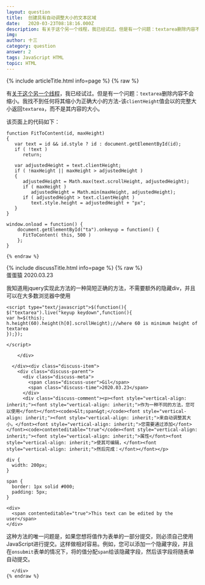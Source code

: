 ```yaml
---
layout: question
title:  创建具有自动调整大小的文本区域
date:   2020-03-23T08:18:16.000Z
description: 有关于这个另一个线程，我已经试过。但是有一个问题：textarea删除内容不会缩小。我找不到任何将其缩小为正确大小的方法-该clientHeight值会以...
img: 
author: 十三
category: question
answer: 2
tags: JavaScript HTML
topic: HTML
---
```

<div class="article-root">
  <div class="article">
    {% include articleTitle.html info=page %}
    {% raw %}
    <div class="article-content"><p><font style="vertical-align: inherit;"><font style="vertical-align: inherit;">有</font></font><a href="https://stackoverflow.com/questions/7477/autosizing-textarea"><font style="vertical-align: inherit;"><font style="vertical-align: inherit;">关于这个另一个线程</font></font></a><font style="vertical-align: inherit;"><font style="vertical-align: inherit;">，我已经试过。</font><font style="vertical-align: inherit;">但是有一个问题：</font></font><code>textarea</code><font style="vertical-align: inherit;"><font style="vertical-align: inherit;">删除内容不会缩小。</font><font style="vertical-align: inherit;">我找不到任何将其缩小为正确大小的方法-该</font></font><code>clientHeight</code><font style="vertical-align: inherit;"><font style="vertical-align: inherit;">值会以的完整大小返回</font></font><code>textarea</code><font style="vertical-align: inherit;"><font style="vertical-align: inherit;">，而不是其内容的</font><font style="vertical-align: inherit;">大小</font><font style="vertical-align: inherit;">。</font></font></p>

<p><font style="vertical-align: inherit;"><font style="vertical-align: inherit;">该页面上的代码如下：</font></font></p>

<pre><code>function FitToContent(id, maxHeight)<font></font>
{<font></font>
   var text = id &amp;&amp; id.style ? id : document.getElementById(id);<font></font>
   if ( !text )<font></font>
      return;<font></font>
<font></font>
   var adjustedHeight = text.clientHeight;<font></font>
   if ( !maxHeight || maxHeight &gt; adjustedHeight )<font></font>
   {<font></font>
      adjustedHeight = Math.max(text.scrollHeight, adjustedHeight);<font></font>
      if ( maxHeight )<font></font>
         adjustedHeight = Math.min(maxHeight, adjustedHeight);<font></font>
      if ( adjustedHeight &gt; text.clientHeight )<font></font>
         text.style.height = adjustedHeight + "px";<font></font>
   }<font></font>
}<font></font>
<font></font>
window.onload = function() {<font></font>
    document.getElementById("ta").onkeyup = function() {<font></font>
      FitToContent( this, 500 )<font></font>
    };<font></font>
}<font></font>
</code></pre></div>
    {% endraw %}
  </div>

  <div class="discuss-wrapper">
    {% include discussTitle.html info=page %}
    {% raw %}
    <div class="discuss-item">
        <div class="discuss-parent">
          <div class="discuss-meta">
            <span class="discuss-user">蛋蛋猿</span>
            <span class="discuss-time">2020.03.23</span>
          </div>
          <div class="discuss-comment"><p><font style="vertical-align: inherit;"><font style="vertical-align: inherit;">我知道用jquery实现此方法的一种简短正确的方法，不需要额外的隐藏div，并且可以在大多数浏览器中使用</font></font></p>

<pre><code>&lt;script type="text/javascript"&gt;$(function(){<font></font>
$("textarea").live("keyup keydown",function(){<font></font>
var h=$(this);<font></font>
h.height(60).height(h[0].scrollHeight);//where 60 is minimum height of textarea<font></font>
});});<font></font>
<font></font>
&lt;/script&gt;<font></font>
</code></pre></div>
        </div>
        
      </div><div class="discuss-item">
        <div class="discuss-parent">
          <div class="discuss-meta">
            <span class="discuss-user">Gil</span>
            <span class="discuss-time">2020.03.23</span>
          </div>
          <div class="discuss-comment"><p><font style="vertical-align: inherit;"><font style="vertical-align: inherit;">作为一种不同的方法，您可以使用</font></font><code>&lt;span&gt;</code><font style="vertical-align: inherit;"><font style="vertical-align: inherit;">来自动调整其大小。</font><font style="vertical-align: inherit;">您需要通过添加</font></font><code>contenteditable="true"</code><font style="vertical-align: inherit;"><font style="vertical-align: inherit;">属性</font><font style="vertical-align: inherit;">使其可编辑，</font><font style="vertical-align: inherit;">然后完成：</font></font></p>

<p></p><div class="snippet" data-lang="js" data-hide="false" data-console="true" data-babel="false">
<div class="snippet-code">
<pre class="snippet-code-css lang-css prettyprint-override"><code>div {<font></font>
  width: 200px;<font></font>
}<font></font>
<font></font>
span {<font></font>
  border: 1px solid #000;<font></font>
  padding: 5px;<font></font>
}</code></pre>
<pre class="snippet-code-html lang-html prettyprint-override"><code>&lt;div&gt;<font></font>
  &lt;span contenteditable="true"&gt;This text can be edited by the user&lt;/span&gt;<font></font>
&lt;/div&gt;</code></pre>
</div>
</div>
<p></p>

<p><font style="vertical-align: inherit;"><font style="vertical-align: inherit;">这种方法的唯一问题是，如果您想将值作为表单的一部分提交，则必须自己使用JavaScript进行提交。</font><font style="vertical-align: inherit;">这样做相对容易。</font><font style="vertical-align: inherit;">例如，您可以添加一个隐藏字段，并且在</font></font><code>onsubmit</code><font style="vertical-align: inherit;"><font style="vertical-align: inherit;">表单的情况下，将的值分配</font></font><code>span</code><font style="vertical-align: inherit;"><font style="vertical-align: inherit;">给该隐藏字段，然后该字段将随表单自动提交。</font></font></p></div>
        </div>
        
      </div>
    {% endraw %}
  </div>
<div>
